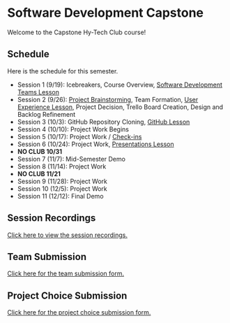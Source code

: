 # Software Development Capstone
Welcome to the Capstone Hy-Tech Club course!

## Schedule
Here is the schedule for this semester.

- Session 1 (9/19): Icebreakers, Course Overview, [Software Development Teams Lesson](SoftwareDevTeamsLesson/StudentDesc.md)
- Session 2 (9/26): [Project Brainstorming](ProjectIdeasAndTechnologies.md), Team Formation, [User Experience Lesson](UserExperienceLesson/StudentDesc.md), Project Decision, Trello Board Creation, Design and Backlog Refinement
- Session 3 (10/3): GitHub Repository Cloning, [GitHub Lesson](GitHubLesson/StudentDesc.md)
- Session 4 (10/10): Project Work Begins
- Session 5 (10/17): Project Work / [Check-ins](https://hylandtechclub.com/CheckIns.html)
- Session 6 (10/24): Project Work, [Presentations Lesson](PresentationsLesson/StudentDesc.md)
- **NO CLUB 10/31**
- Session 7 (11/7): Mid-Semester Demo
- Session 8 (11/14): Project Work
- **NO CLUB 11/21**
- Session 9 (11/28): Project Work
- Session 10 (12/5): Project Work
- Session 11 (12/12): Final Demo

## Session Recordings
[Click here to view the session recordings.](SessionRecordings.md)

## Team Submission
[Click here for the team submission form.](https://forms.gle/WTXsdF1E3QEhxGD76)

## Project Choice Submission
[Click here for the project choice submission form.](https://forms.gle/rJaKyJper22WaZ9t7)
